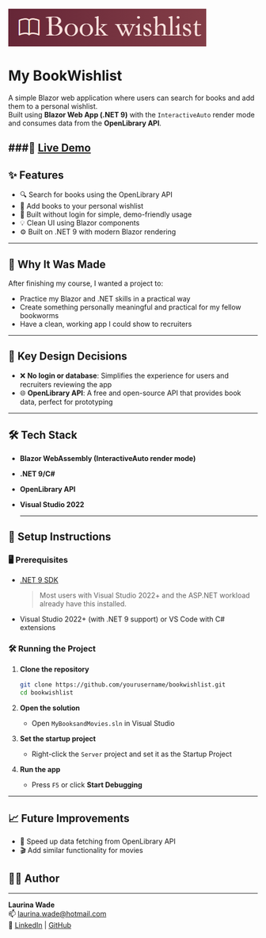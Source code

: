 
![BookWishlist Logo](./assets/logo.png)

# My BookWishlist

A simple Blazor web application where users can search for books and add them to a personal wishlist.  
Built using **Blazor Web App (.NET 9)** with the `InteractiveAuto` render mode and consumes data from the **OpenLibrary API**.

###🔗 [Live Demo](https://mybookwishlist-ihfl.onrender.com)
---

## ✨ Features

- 🔍 Search for books using the OpenLibrary API
- 📝 Add books to your personal wishlist
- 🧠 Built without login for simple, demo-friendly usage
- 💡 Clean UI using Blazor components
- ⚙️ Built on .NET 9 with modern Blazor rendering

---

## 🎯 Why It Was Made

After finishing my course, I wanted a project to:

- Practice my Blazor and .NET skills in a practical way
- Create something personally meaningful and practical for my fellow bookworms
- Have a clean, working app I could show to recruiters

---

## 🧠 Key Design Decisions

- ❌ **No login or database**: Simplifies the experience for users and recruiters reviewing the app
- 🌐 **OpenLibrary API**: A free and open-source API that provides book data, perfect for prototyping


---
## 🛠️ Tech Stack

* **Blazor WebAssembly (InteractiveAuto render mode)**
* **.NET 9/C#**
* **OpenLibrary API**
* **Visual Studio 2022**

  ---
## 🔧 Setup Instructions

### 🖥️ Prerequisites

- [.NET 9 SDK](https://dotnet.microsoft.com/en-us/download/dotnet/9.0)  
  > Most users with Visual Studio 2022+ and the ASP.NET workload already have this installed.
- Visual Studio 2022+ (with .NET 9 support) or VS Code with C# extensions

### 🛠️ Running the Project

1. **Clone the repository**
   ```bash
   git clone https://github.com/yourusername/bookwishlist.git
   cd bookwishlist
   ```

2. **Open the solution**

   * Open `MyBooksandMovies.sln` in Visual Studio

3. **Set the startup project**

   * Right-click the `Server` project and set it as the Startup Project

4. **Run the app**

   * Press `F5` or click **Start Debugging**
     
---

## 📈 Future Improvements

* 🔄 Speed up data fetching from OpenLibrary API
* 🎬 Add similar functionality for movies 
## 🧙‍♂️ Author
---
**Laurina Wade**  
📫 [laurina.wade@hotmail.com](mailto:laurina.wade@hotmail.com)  
🔗 [LinkedIn](https://linkedin.com/in/laurina-wade) | [GitHub](https://github.com/laurinaw)



